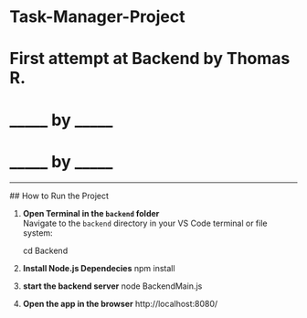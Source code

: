 # Task-Manager-Project
# First attempt at Backend by Thomas R.
# _____ by _____
# _____ by _____

<hr>
## How to Run the Project

1. **Open Terminal in the `backend` folder**  
   Navigate to the `backend` directory in your VS Code terminal or file system:

   cd Backend

2. **Install Node.js Dependecies**
    npm install

3. **start the backend server**
   node BackendMain.js

4. **Open the app in the browser**
   http://localhost:8080/
   
